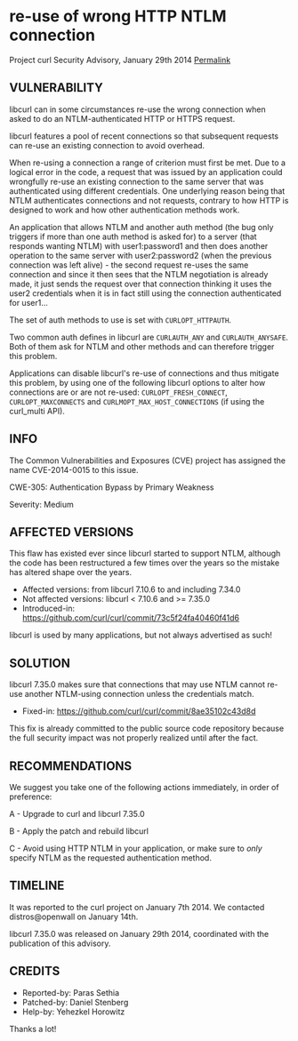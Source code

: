 re-use of wrong HTTP NTLM connection
====================================

Project curl Security Advisory, January 29th 2014
[Permalink](https://curl.se/docs/CVE-2014-0015.html)

VULNERABILITY
-------------

libcurl can in some circumstances re-use the wrong connection when asked to
do an NTLM-authenticated HTTP or HTTPS request.

libcurl features a pool of recent connections so that subsequent requests
can re-use an existing connection to avoid overhead.

When re-using a connection a range of criterion must first be met. Due to a
logical error in the code, a request that was issued by an application could
wrongfully re-use an existing connection to the same server that was
authenticated using different credentials. One underlying reason being that
NTLM authenticates connections and not requests, contrary to how HTTP is
designed to work and how other authentication methods work.

An application that allows NTLM and another auth method (the bug only triggers
if more than one auth method is asked for) to a server (that responds wanting
NTLM) with user1:password1 and then does another operation to the same server
with user2:password2 (when the previous connection was left alive) - the
second request re-uses the same connection and since it then sees that the
NTLM negotiation is already made, it just sends the request over that
connection thinking it uses the user2 credentials when it is in fact still
using the connection authenticated for user1...

The set of auth methods to use is set with `CURLOPT_HTTPAUTH`.

Two common auth defines in libcurl are `CURLAUTH_ANY` and `CURLAUTH_ANYSAFE`.
Both of them ask for NTLM and other methods and can therefore trigger this
problem.

Applications can disable libcurl's re-use of connections and thus mitigate
this problem, by using one of the following libcurl options to alter how
connections are or are not re-used: `CURLOPT_FRESH_CONNECT`,
`CURLOPT_MAXCONNECTS` and `CURLMOPT_MAX_HOST_CONNECTIONS` (if using the
curl_multi API).

INFO
----

The Common Vulnerabilities and Exposures (CVE) project has assigned the name
CVE-2014-0015 to this issue.

CWE-305: Authentication Bypass by Primary Weakness

Severity: Medium

AFFECTED VERSIONS
-----------------

This flaw has existed ever since libcurl started to support NTLM, although
the code has been restructured a few times over the years so the mistake has
altered shape over the years.

- Affected versions: from libcurl 7.10.6 to and including 7.34.0
- Not affected versions: libcurl < 7.10.6 and >= 7.35.0
- Introduced-in: https://github.com/curl/curl/commit/73c5f24fa40460f41d6

libcurl is used by many applications, but not always advertised as such!

SOLUTION
--------

libcurl 7.35.0 makes sure that connections that may use NTLM cannot re-use
another NTLM-using connection unless the credentials match.

- Fixed-in: https://github.com/curl/curl/commit/8ae35102c43d8d

This fix is already committed to the public source code repository because the
full security impact was not properly realized until after the fact.

RECOMMENDATIONS
---------------

We suggest you take one of the following actions immediately, in order of
preference:

 A - Upgrade to curl and libcurl 7.35.0

 B - Apply the patch and rebuild libcurl

 C - Avoid using HTTP NTLM in your application, or make sure to *only*
     specify NTLM as the requested authentication method.

TIMELINE
---------

It was reported to the curl project on January 7th 2014. We contacted
distros@openwall on January 14th.

libcurl 7.35.0 was released on January 29th 2014, coordinated with the
publication of this advisory.

CREDITS
-------

- Reported-by: Paras Sethia
- Patched-by: Daniel Stenberg
- Help-by: Yehezkel Horowitz

Thanks a lot!
